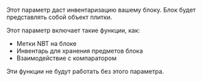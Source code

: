 Этот параметр даст инвентаризацию вашему блоку. Блок будет представлять собой объект плитки.

Этот параметр включает такие функции, как:
* Метки NBT на блоке
* Инвентарь для хранения предметов блока
* Взаимодействие с компаратором

Эти функции не будут работать без этого параметра.